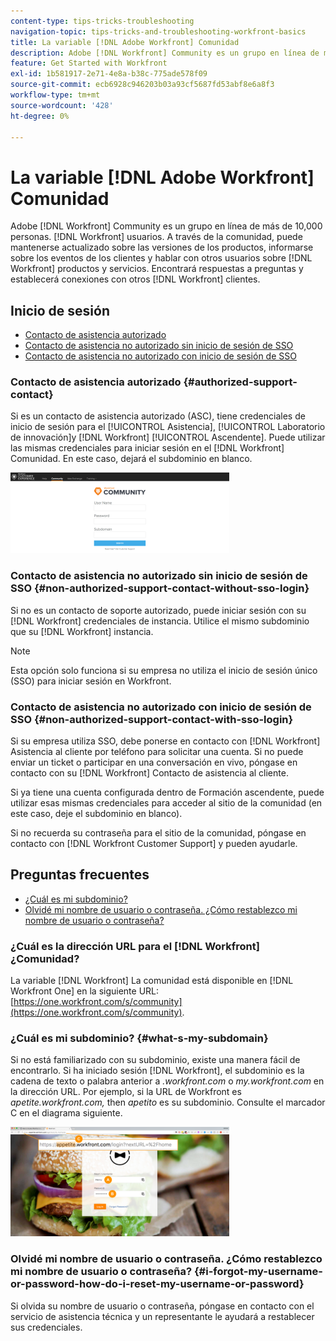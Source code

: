 ```yaml
---
content-type: tips-tricks-troubleshooting
navigation-topic: tips-tricks-and-troubleshooting-workfront-basics
title: La variable [!DNL Adobe Workfront] Comunidad
description: Adobe [!DNL Workfront] Community es un grupo en línea de más de 10,000 personas. [!DNL Workfront] usuarios. A través de la comunidad, puede mantenerse actualizado sobre las versiones de los productos, informarse sobre los eventos de los clientes y hablar con otros usuarios sobre [!DNL Workfront] productos y servicios. Encontrará respuestas a preguntas y establecerá conexiones con otros [!DNL Workfront] clientes.
feature: Get Started with Workfront
exl-id: 1b581917-2e71-4e8a-b38c-775ade578f09
source-git-commit: ecb6928c946203b03a93cf5687fd53abf8e6a8f3
workflow-type: tm+mt
source-wordcount: '428'
ht-degree: 0%

---
```


# La variable [!DNL Adobe Workfront] Comunidad

Adobe [!DNL Workfront] Community es un grupo en línea de más de 10,000 personas. [!DNL Workfront] usuarios. A través de la comunidad, puede mantenerse actualizado sobre las versiones de los productos, informarse sobre los eventos de los clientes y hablar con otros usuarios sobre [!DNL Workfront] productos y servicios. Encontrará respuestas a preguntas y establecerá conexiones con otros [!DNL Workfront] clientes.

<!--
<img src="assets/screen-shot-2018-09-06-at-11.38.27-am-350x112.png" alt="Screen_Shot_2018-09-06_at_11.38.27_AM.png" style="width: 350;height: 112;" data-mc-conditions="QuicksilverOrClassic.Draft mode">
-->

## Inicio de sesión

* [Contacto de asistencia autorizado](#authorized-support-contact)
* [Contacto de asistencia no autorizado sin inicio de sesión de SSO](#non-authorized-support-contact-without-sso-login)
* [Contacto de asistencia no autorizado con inicio de sesión de SSO](#non-authorized-support-contact-with-sso-login)

### Contacto de asistencia autorizado {#authorized-support-contact}

Si es un contacto de asistencia autorizado (ASC), tiene credenciales de inicio de sesión para el [!UICONTROL Asistencia], [!UICONTROL Laboratorio de innovación]y [!DNL Workfront] [!UICONTROL Ascendente]. Puede utilizar las mismas credenciales para iniciar sesión en el [!DNL Workfront] Comunidad. En este caso, dejará el subdominio en blanco.

![community_4.png](assets/community-4-350x129.png)

### Contacto de asistencia no autorizado sin inicio de sesión de SSO {#non-authorized-support-contact-without-sso-login}

Si no es un contacto de soporte autorizado, puede iniciar sesión con su [!DNL Workfront] credenciales de instancia. Utilice el mismo subdominio que su [!DNL Workfront] instancia.

>[!NOTE]
>
>Esta opción solo funciona si su empresa no utiliza el inicio de sesión único (SSO) para iniciar sesión en Workfront.

### Contacto de asistencia no autorizado con inicio de sesión de SSO {#non-authorized-support-contact-with-sso-login}

Si su empresa utiliza SSO, debe ponerse en contacto con [!DNL Workfront] Asistencia al cliente por teléfono para solicitar una cuenta. Si no puede enviar un ticket o participar en una conversación en vivo, póngase en contacto con su [!DNL Workfront] Contacto de asistencia al cliente.

Si ya tiene una cuenta configurada dentro de Formación ascendente, puede utilizar esas mismas credenciales para acceder al sitio de la comunidad (en este caso, deje el subdominio en blanco).

Si no recuerda su contraseña para el sitio de la comunidad, póngase en contacto con [!DNL Workfront Customer Support] y pueden ayudarle.

## Preguntas frecuentes

* [¿Cuál es mi subdominio?](#what-s-my-subdomain)
* [Olvidé mi nombre de usuario o contraseña. ¿Cómo restablezco mi nombre de usuario o contraseña?](#i-forgot-my-username-or-password-how-do-i-reset-my-username-or-password)

### ¿Cuál es la dirección URL para el [!DNL Workfront] ¿Comunidad?

La variable [!DNL Workfront] La comunidad está disponible en [!DNL Workfront One] en la siguiente URL:  [https://one.workfront.com/s/community](https://one.workfront.com/s/community).

### ¿Cuál es mi subdominio? {#what-s-my-subdomain}

Si no está familiarizado con su subdominio, existe una manera fácil de encontrarlo. Si ha iniciado sesión [!DNL Workfront], el subdominio es la cadena de texto o palabra anterior a *.workfront.com*  o *my.workfront.com* en la dirección URL. Por ejemplo, si la URL de Workfront es *apetite.workfront.com,* then *apetito* es su subdominio. Consulte el marcador C en el diagrama siguiente.

![community_5.png](assets/community-5-350x175.png)

### Olvidé mi nombre de usuario o contraseña. ¿Cómo restablezco mi nombre de usuario o contraseña? {#i-forgot-my-username-or-password-how-do-i-reset-my-username-or-password}

Si olvida su nombre de usuario o contraseña, póngase en contacto con el servicio de asistencia técnica y un representante le ayudará a restablecer sus credenciales.
